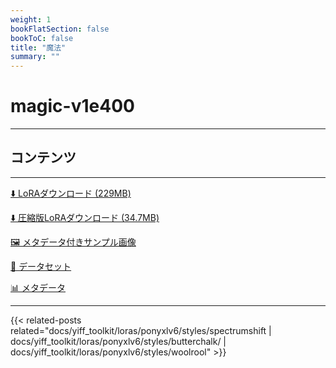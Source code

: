 ```yaml
---
weight: 1
bookFlatSection: false
bookToC: false
title: "魔法"
summary: ""
---
```


<!--markdownlint-disable MD025 MD033 -->

# magic-v1e400

---

## コンテンツ

---

[⬇️ LoRAダウンロード (229MB)](https://huggingface.co/rakki194/yt/resolve/main/ponyxl_loras/magic-v1e400.safetensors?download=true)

[⬇️ 圧縮版LoRAダウンロード (34.7MB)](https://huggingface.co/rakki194/yt/resolve/main/ponyxl_loras_shrunk_2/magic-v1e400_frockpt1_th-3.55.safetensors?download=true)

[🖼️ メタデータ付きサンプル画像](https://huggingface.co/k4d3/yiff_toolkit/tree/main/static/{})

[📐 データセット](https://huggingface.co/datasets/k4d3/furry/tree/main/magic)

[📊 メタデータ](https://huggingface.co/k4d3/yiff_toolkit/raw/main/ponyxl_loras/magic-v1e400.json)

---

<!--
HUGO_SEARCH_EXCLUDE_START
-->
{{< related-posts related="docs/yiff_toolkit/loras/ponyxlv6/styles/spectrumshift | docs/yiff_toolkit/loras/ponyxlv6/styles/butterchalk/ | docs/yiff_toolkit/loras/ponyxlv6/styles/woolrool" >}}
<!--
HUGO_SEARCH_EXCLUDE_END
-->
